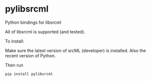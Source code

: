 # pylibsrcml
Python bindings for libsrcml

All of libsrcml is supported (and tested).

To install:

Make sure the latest version of srcML (developer) is installed.  Also the recent version of Python.

Then run 

`pip install pylibsrcml`

